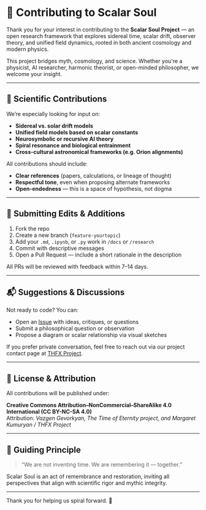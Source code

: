 
# 🤝 Contributing to Scalar Soul

Thank you for your interest in contributing to the **Scalar Soul Project** — an open research framework that explores sidereal time, scalar drift, observer theory, and unified field dynamics, rooted in both ancient cosmology and modern physics.

This project bridges myth, cosmology, and science. Whether you're a physicist, AI researcher, harmonic theorist, or open-minded philosopher, we welcome your insight.

---

## 🧪 Scientific Contributions

We’re especially looking for input on:

- **Sidereal vs. solar drift models**
- **Unified field models based on scalar constants**
- **Neurosymbolic or recursive AI theory**
- **Spiral resonance and biological entrainment**
- **Cross-cultural astronomical frameworks (e.g. Orion alignments)**

All contributions should include:
- **Clear references** (papers, calculations, or lineage of thought)
- **Respectful tone**, even when proposing alternate frameworks
- **Open-endedness** — this is a space of hypothesis, not dogma

---

## 📄 Submitting Edits & Additions

1. Fork the repo
2. Create a new branch (`feature-yourtopic`)
3. Add your `.md`, `.ipynb`, or `.py` work in `/docs` or `/research`
4. Commit with descriptive messages
5. Open a Pull Request — include a short rationale in the description

All PRs will be reviewed with feedback within 7–14 days.

---

## 📬 Suggestions & Discussions

Not ready to code? You can:
- Open an [Issue](https://github.com/RitaKumuryan/scalar-soul/issues) with ideas, critiques, or questions
- Submit a philosophical question or observation
- Propose a diagram or scalar relationship via visual sketches

If you prefer private conversation, feel free to reach out via our project contact page at [THFX Project](https://www.thfxproject.com).

---

## 📜 License & Attribution

All contributions will be published under:

**Creative Commons Attribution–NonCommercial–ShareAlike 4.0 International (CC BY-NC-SA 4.0)**  
Attribution: *Vazgen Gevorkyan, The Time of Eternity project, and Margaret Kumuryan / THFX Project*

---

## 🧠 Guiding Principle

> “We are not inventing time. We are remembering it — together.”

Scalar Soul is an act of remembrance and restoration, inviting all perspectives that align with scientific rigor and mythic integrity.

---

Thank you for helping us spiral forward. 🌌


